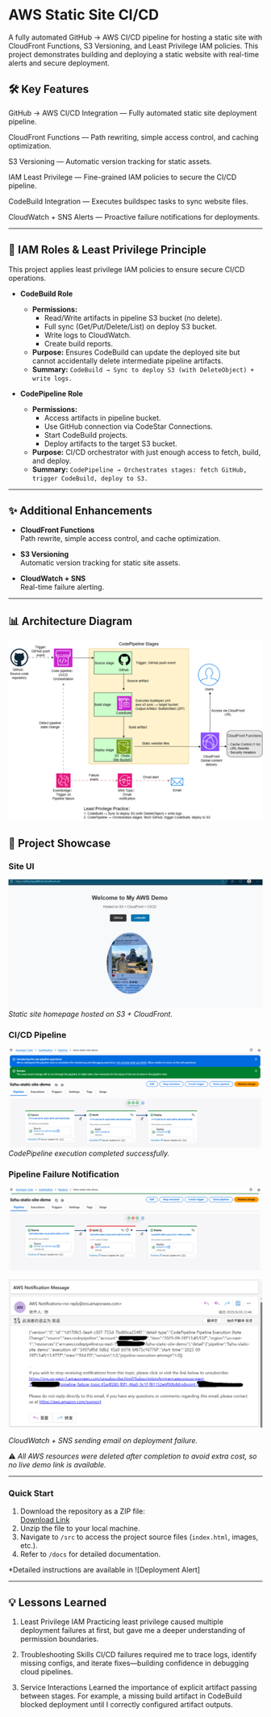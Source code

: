 # AWS Static Site CI/CD

A fully automated GitHub → AWS CI/CD pipeline for hosting a static site with CloudFront Functions, S3 Versioning, and Least Privilege IAM policies. This project demonstrates building and deploying a static website with real-time alerts and secure deployment.

## 🛠 Key Features

GitHub → AWS CI/CD Integration — Fully automated static site deployment pipeline.

CloudFront Functions — Path rewriting, simple access control, and caching optimization.

S3 Versioning — Automatic version tracking for static assets.

IAM Least Privilege — Fine-grained IAM policies to secure the CI/CD pipeline.

CodeBuild Integration — Executes buildspec tasks to sync website files.

CloudWatch + SNS Alerts — Proactive failure notifications for deployments.

---

## 🔐 IAM Roles & Least Privilege Principle

This project applies least privilege IAM policies to ensure secure CI/CD operations.

- **CodeBuild Role**
  - **Permissions:**
    - Read/Write artifacts in pipeline S3 bucket (no delete).
    - Full sync (Get/Put/Delete/List) on deploy S3 bucket.
    - Write logs to CloudWatch.
    - Create build reports.
  - **Purpose:** Ensures CodeBuild can update the deployed site but cannot accidentally delete intermediate pipeline artifacts.  
  - **Summary:** `CodeBuild → Sync to deploy S3 (with DeleteObject) + write logs.`

- **CodePipeline Role**
  - **Permissions:**
    - Access artifacts in pipeline bucket.
    - Use GitHub connection via CodeStar Connections.
    - Start CodeBuild projects.
    - Deploy artifacts to the target S3 bucket.
  - **Purpose:** CI/CD orchestrator with just enough access to fetch, build, and deploy.  
  - **Summary:** `CodePipeline → Orchestrates stages: fetch GitHub, trigger CodeBuild, deploy to S3.`

---

## ✨ Additional Enhancements

- **CloudFront Functions**  
  Path rewrite, simple access control, and cache optimization.  

- **S3 Versioning**  
  Automatic version tracking for static site assets.  

- **CloudWatch + SNS**  
  Real-time failure alerting.  

---

## 📊 Architecture Diagram

![Architecture Diagram](docs/AWS-StaticSite.drawio.png)

## 📸 Project Showcase

### Site UI

![Web UI](screenshots/WebUI.png)  
*Static site homepage hosted on S3 + CloudFront.*

### CI/CD Pipeline

![CI/CD Pipeline Success](screenshots/Deploy.png)  
*CodePipeline execution completed successfully.*

### Pipeline Failure Notification

![Deployment Failure](screenshots/DeploymentFailure.png)  

![Deployment Alert](screenshots/FailureNotification.png)

*CloudWatch + SNS sending email on deployment failure.* 

⚠️ *All AWS resources were deleted after completion to avoid extra cost, so no live demo link is available.*  

---

### Quick Start

1. Download the repository as a ZIP file:  
   [Download Link](https://github.com/lizh1994/aws-static-site-cicd-lizhu/archive/refs/heads/main.zip)
2. Unzip the file to your local machine.
3. Navigate to `/src` to access the project source files (`index.html`, images, etc.).
4. Refer to `/docs` for detailed documentation.

*Detailed instructions are available in ![Deployment Alert]

---

## 💡 Lessons Learned

1. Least Privilege IAM
Practicing least privilege caused multiple deployment failures at first, but gave me a deeper understanding of permission boundaries.

2. Troubleshooting Skills
CI/CD failures required me to trace logs, identify missing configs, and iterate fixes—building confidence in debugging cloud pipelines.

3. Service Interactions
Learned the importance of explicit artifact passing between stages. For example, a missing build artifact in CodeBuild blocked deployment until I correctly configured artifact outputs.

